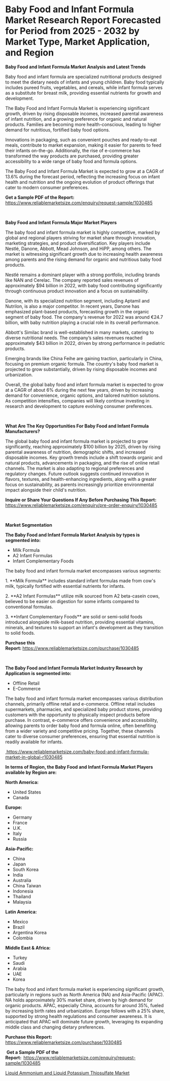 <p><h1>Baby Food and Infant Formula Market Research Report Forecasted for Period from 2025 -  2032 by Market Type, Market Application, and Region</h1></p><p><strong>Baby Food and Infant Formula Market Analysis and Latest Trends</strong></p>
<p><p>Baby food and infant formula are specialized nutritional products designed to meet the dietary needs of infants and young children. Baby food typically includes pureed fruits, vegetables, and cereals, while infant formula serves as a substitute for breast milk, providing essential nutrients for growth and development. </p><p>The Baby Food and Infant Formula Market is experiencing significant growth, driven by rising disposable incomes, increased parental awareness of infant nutrition, and a growing preference for organic and natural products. Families are becoming more health-conscious, leading to higher demand for nutritious, fortified baby food options. </p><p>Innovations in packaging, such as convenient pouches and ready-to-eat meals, contribute to market expansion, making it easier for parents to feed their infants on-the-go. Additionally, the rise of e-commerce has transformed the way products are purchased, providing greater accessibility to a wide range of baby food and formula options. </p><p>The Baby Food and Infant Formula Market is expected to grow at a CAGR of 13.6% during the forecast period, reflecting the increasing focus on infant health and nutrition and the ongoing evolution of product offerings that cater to modern consumer preferences.</p></p>
<p><strong>Get a Sample PDF of the Report:&nbsp;</strong> <a href="https://www.reliablemarketsize.com/enquiry/request-sample/1030485?utm_campaign=3069&utm_medium=2&utm_source=Github&utm_content=ia&utm_term=21032025&utm_id=baby-food-and-infant-formula">https://www.reliablemarketsize.com/enquiry/request-sample/1030485</a></p>
<p>&nbsp;</p>
<p><strong>Baby Food and Infant Formula Major Market Players</strong></p>
<p><p>The baby food and infant formula market is highly competitive, marked by global and regional players striving for market share through innovation, marketing strategies, and product diversification. Key players include Nestlé, Danone, Abbott, Mead Johnson, and HiPP, among others. The market is witnessing significant growth due to increasing health awareness among parents and the rising demand for organic and nutritious baby food products.</p><p>Nestlé remains a dominant player with a strong portfolio, including brands like NAN and Cerelac. The company reported sales revenues of approximately $94 billion in 2022, with baby food contributing significantly through continuous product innovation and a focus on sustainability.</p><p>Danone, with its specialized nutrition segment, including Aptamil and Nutrilon, is also a major competitor. In recent years, Danone has emphasized plant-based products, forecasting growth in the organic segment of baby food. The company's revenue for 2022 was around €24.7 billion, with baby nutrition playing a crucial role in its overall performance.</p><p>Abbott's Similac brand is well-established in many markets, catering to diverse nutritional needs. The company’s sales revenues reached approximately $43 billion in 2022, driven by strong performance in pediatric products.</p><p>Emerging brands like China Feihe are gaining traction, particularly in China, focusing on premium organic formula. The country's baby food market is projected to grow substantially, driven by rising disposable incomes and urbanization.</p><p>Overall, the global baby food and infant formula market is expected to grow at a CAGR of about 6% during the next few years, driven by increasing demand for convenience, organic options, and tailored nutrition solutions. As competition intensifies, companies will likely continue investing in research and development to capture evolving consumer preferences.</p></p>
<p>&nbsp;</p>
<p><strong>What Are The Key Opportunities For Baby Food and Infant Formula Manufacturers?</strong></p>
<p><p>The global baby food and infant formula market is projected to grow significantly, reaching approximately $100 billion by 2025, driven by rising parental awareness of nutrition, demographic shifts, and increased disposable incomes. Key growth trends include a shift towards organic and natural products, advancements in packaging, and the rise of online retail channels. The market is also adapting to regional preferences and regulatory changes. Future outlook suggests continued innovation in flavors, textures, and health-enhancing ingredients, along with a greater focus on sustainability, as parents increasingly prioritize environmental impact alongside their child's nutrition.</p></p>
<p><strong>Inquire or Share Your Questions If Any Before Purchasing This Report:</strong> <a href="https://www.reliablemarketsize.com/enquiry/pre-order-enquiry/1030485?utm_campaign=3069&utm_medium=2&utm_source=Github&utm_content=ia&utm_term=21032025&utm_id=baby-food-and-infant-formula">https://www.reliablemarketsize.com/enquiry/pre-order-enquiry/1030485</a></p>
<p>&nbsp;</p>
<p><strong>Market Segmentation</strong></p>
<p><strong>The Baby Food and Infant Formula Market Analysis by types is segmented into:</strong></p>
<p><ul><li>Milk Formula</li><li>A2 Infant Formulas</li><li>Infant Complementary Foods</li></ul></p>
<p><p>The baby food and infant formula market encompasses various segments: </p><p>1. **Milk Formula** includes standard infant formulas made from cow's milk, typically fortified with essential nutrients for infants.</p><p>  </p><p>2. **A2 Infant Formulas** utilize milk sourced from A2 beta-casein cows, believed to be easier on digestion for some infants compared to conventional formulas.</p><p>3. **Infant Complementary Foods** are solid or semi-solid foods introduced alongside milk-based nutrition, providing essential vitamins, minerals, and textures to support an infant's development as they transition to solid foods.</p></p>
<p><strong>Purchase this Report:&nbsp;</strong><a href="https://www.reliablemarketsize.com/purchase/1030485?utm_campaign=3069&utm_medium=2&utm_source=Github&utm_content=ia&utm_term=21032025&utm_id=baby-food-and-infant-formula">https://www.reliablemarketsize.com/purchase/1030485</a></p>
<p>&nbsp;</p>
<p><strong>The Baby Food and Infant Formula Market Industry Research by Application is segmented into:</strong></p>
<p><ul><li>Offline Retail</li><li>E-Commerce</li></ul></p>
<p><p>The baby food and infant formula market encompasses various distribution channels, primarily offline retail and e-commerce. Offline retail includes supermarkets, pharmacies, and specialized baby product stores, providing customers with the opportunity to physically inspect products before purchase. In contrast, e-commerce offers convenience and accessibility, allowing parents to order baby food and formula online, often benefiting from a wider variety and competitive pricing. Together, these channels cater to diverse consumer preferences, ensuring that essential nutrition is readily available for infants.</p></p>
<p><a href="https://www.reliablemarketsize.com/baby-food-and-infant-formula-market-in-global-r1030485?utm_campaign=3069&utm_medium=2&utm_source=Github&utm_content=ia&utm_term=21032025&utm_id=baby-food-and-infant-formula">&nbsp;https://www.reliablemarketsize.com/baby-food-and-infant-formula-market-in-global-r1030485</a></p>
<p><strong>In terms of Region, the Baby Food and Infant Formula Market Players available by Region are:</strong></p>
<p>
    <p> <strong> North America: </strong>
        <ul>
            <li>United States</li>
            <li>Canada</li>
        </ul>
        </p> 
    <p> <strong> Europe: </strong>
        <ul>
            <li>Germany</li>
            <li>France</li>
            <li>U.K.</li>
            <li>Italy</li>
            <li>Russia</li>
        </ul>
        </p> 
    <p> <strong> Asia-Pacific: </strong>
        <ul>
            <li>China</li>
            <li>Japan</li>
            <li>South Korea</li>
            <li>India</li>
            <li>Australia</li>
            <li>China Taiwan</li>
            <li>Indonesia</li>
            <li>Thailand</li>
            <li>Malaysia</li>
        </ul>
        </p> 
    <p> <strong> Latin America: </strong>
        <ul>
            <li>Mexico</li>
            <li>Brazil</li>
            <li>Argentina Korea</li>
            <li>Colombia</li>
        </ul>
        </p> 
    <p> <strong> Middle East & Africa: </strong>
        <ul>
            <li>Turkey</li>
            <li>Saudi</li>
            <li>Arabia</li>
            <li>UAE</li>
            <li>Korea</li>
        </ul>
    </p>
    </p>
<p><p>The baby food and infant formula market is experiencing significant growth, particularly in regions such as North America (NA) and Asia-Pacific (APAC). NA holds approximately 30% market share, driven by high demand for organic products. APAC, especially China, accounts for around 35%, fueled by increasing birth rates and urbanization. Europe follows with a 25% share, supported by strong health regulations and consumer awareness. It is anticipated that APAC will dominate future growth, leveraging its expanding middle class and changing dietary preferences.</p></p>
<p><strong>Purchase this Report: </strong><a href="https://www.reliablemarketsize.com/purchase/1030485?utm_campaign=3069&utm_medium=2&utm_source=Github&utm_content=ia&utm_term=21032025&utm_id=baby-food-and-infant-formula">https://www.reliablemarketsize.com/purchase/1030485</a></p>
<p>&nbsp;<strong>Get a Sample PDF of the Report:&nbsp;&nbsp;</strong><a href="https://www.reliablemarketsize.com/enquiry/request-sample/1030485?utm_campaign=3069&utm_medium=2&utm_source=Github&utm_content=ia&utm_term=21032025&utm_id=baby-food-and-infant-formula">https://www.reliablemarketsize.com/enquiry/request-sample/1030485</a></p>
<p><strong></strong></p>
<p><p><a href="https://github.com/zemonarutaep/Market-Research-Report-List-1/blob/main/liquid-ammonium-and-liquid-potassium-thiosulfate-market.md?utm_campaign=3069&utm_medium=2&utm_source=Github&utm_content=ia&utm_term=21032025&utm_id=baby-food-and-infant-formula">Liquid Ammonium and Liquid Potassium Thiosulfate Market</a></p></p>